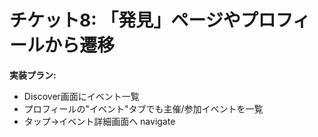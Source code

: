 # チケット8: 「発見」ページやプロフィールから遷移

**実装プラン:**
- Discover画面にイベント一覧
- プロフィールの"イベント"タブでも主催/参加イベントを一覧
- タップ→イベント詳細画面へ navigate